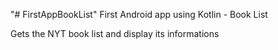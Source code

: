 "# FirstAppBookList" 
First Android app using Kotlin - Book List

Gets the NYT book list and display its informations